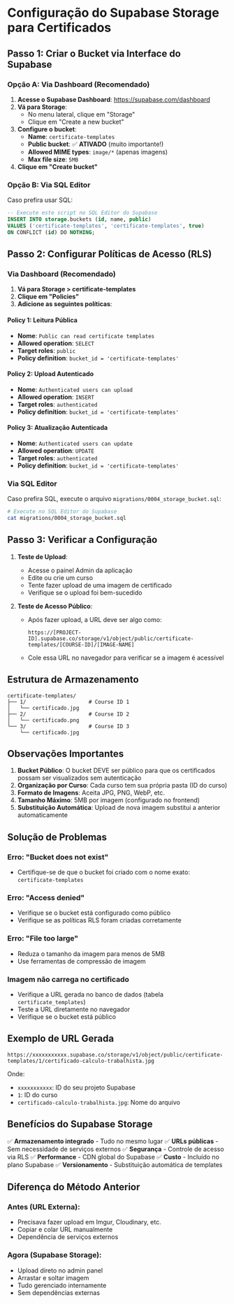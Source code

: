 # Configuração do Supabase Storage para Certificados

## Passo 1: Criar o Bucket via Interface do Supabase

### Opção A: Via Dashboard (Recomendado)

1. **Acesse o Supabase Dashboard**: https://supabase.com/dashboard
2. **Vá para Storage**:
   - No menu lateral, clique em "Storage"
   - Clique em "Create a new bucket"
3. **Configure o bucket**:
   - **Name**: `certificate-templates`
   - **Public bucket**: ✅ **ATIVADO** (muito importante!)
   - **Allowed MIME types**: `image/*` (apenas imagens)
   - **Max file size**: `5MB`
4. **Clique em "Create bucket"**

### Opção B: Via SQL Editor

Caso prefira usar SQL:

```sql
-- Execute este script no SQL Editor do Supabase
INSERT INTO storage.buckets (id, name, public)
VALUES ('certificate-templates', 'certificate-templates', true)
ON CONFLICT (id) DO NOTHING;
```

## Passo 2: Configurar Políticas de Acesso (RLS)

### Via Dashboard (Recomendado)

1. **Vá para Storage > certificate-templates**
2. **Clique em "Policies"**
3. **Adicione as seguintes políticas**:

#### Policy 1: Leitura Pública
- **Nome**: `Public can read certificate templates`
- **Allowed operation**: `SELECT`
- **Target roles**: `public`
- **Policy definition**: `bucket_id = 'certificate-templates'`

#### Policy 2: Upload Autenticado
- **Nome**: `Authenticated users can upload`
- **Allowed operation**: `INSERT`
- **Target roles**: `authenticated`
- **Policy definition**: `bucket_id = 'certificate-templates'`

#### Policy 3: Atualização Autenticada
- **Nome**: `Authenticated users can update`
- **Allowed operation**: `UPDATE`
- **Target roles**: `authenticated`
- **Policy definition**: `bucket_id = 'certificate-templates'`

### Via SQL Editor

Caso prefira SQL, execute o arquivo `migrations/0004_storage_bucket.sql`:

```bash
# Execute no SQL Editor do Supabase
cat migrations/0004_storage_bucket.sql
```

## Passo 3: Verificar a Configuração

1. **Teste de Upload**:
   - Acesse o painel Admin da aplicação
   - Edite ou crie um curso
   - Tente fazer upload de uma imagem de certificado
   - Verifique se o upload foi bem-sucedido

2. **Teste de Acesso Público**:
   - Após fazer upload, a URL deve ser algo como:
     ```
     https://[PROJECT-ID].supabase.co/storage/v1/object/public/certificate-templates/[COURSE-ID]/[IMAGE-NAME]
     ```
   - Cole essa URL no navegador para verificar se a imagem é acessível

## Estrutura de Armazenamento

```
certificate-templates/
├── 1/                    # Course ID 1
│   └── certificado.jpg
├── 2/                    # Course ID 2
│   └── certificado.png
└── 3/                    # Course ID 3
    └── certificado.jpg
```

## Observações Importantes

1. **Bucket Público**: O bucket DEVE ser público para que os certificados possam ser visualizados sem autenticação
2. **Organização por Curso**: Cada curso tem sua própria pasta (ID do curso)
3. **Formato de Imagens**: Aceita JPG, PNG, WebP, etc.
4. **Tamanho Máximo**: 5MB por imagem (configurado no frontend)
5. **Substituição Automática**: Upload de nova imagem substitui a anterior automaticamente

## Solução de Problemas

### Erro: "Bucket does not exist"
- Certifique-se de que o bucket foi criado com o nome exato: `certificate-templates`

### Erro: "Access denied"
- Verifique se o bucket está configurado como público
- Verifique se as políticas RLS foram criadas corretamente

### Erro: "File too large"
- Reduza o tamanho da imagem para menos de 5MB
- Use ferramentas de compressão de imagem

### Imagem não carrega no certificado
- Verifique a URL gerada no banco de dados (tabela `certificate_templates`)
- Teste a URL diretamente no navegador
- Verifique se o bucket está público

## Exemplo de URL Gerada

```
https://xxxxxxxxxxx.supabase.co/storage/v1/object/public/certificate-templates/1/certificado-calculo-trabalhista.jpg
```

Onde:
- `xxxxxxxxxxx`: ID do seu projeto Supabase
- `1`: ID do curso
- `certificado-calculo-trabalhista.jpg`: Nome do arquivo

## Benefícios do Supabase Storage

✅ **Armazenamento integrado** - Tudo no mesmo lugar
✅ **URLs públicas** - Sem necessidade de serviços externos
✅ **Segurança** - Controle de acesso via RLS
✅ **Performance** - CDN global do Supabase
✅ **Custo** - Incluído no plano Supabase
✅ **Versionamento** - Substituição automática de templates

## Diferença do Método Anterior

### Antes (URL Externa):
- Precisava fazer upload em Imgur, Cloudinary, etc.
- Copiar e colar URL manualmente
- Dependência de serviços externos

### Agora (Supabase Storage):
- Upload direto no admin panel
- Arrastar e soltar imagem
- Tudo gerenciado internamente
- Sem dependências externas
